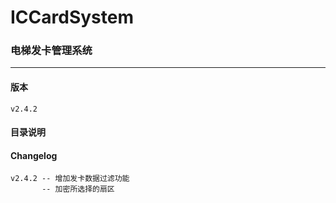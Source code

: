 ICCardSystem
============

### **电梯发卡管理系统**
---
#### 版本
	v2.4.2

#### 目录说明

#### Changelog
    v2.4.2 -- 增加发卡数据过滤功能
           -- 加密所选择的扇区
